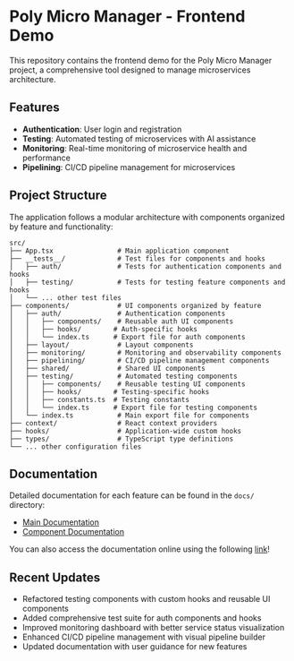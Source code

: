 # Poly Micro Manager - Frontend Demo

This repository contains the frontend demo for the Poly Micro Manager project, a comprehensive tool designed to manage microservices architecture.

## Features

- **Authentication**: User login and registration
- **Testing**: Automated testing of microservices with AI assistance
- **Monitoring**: Real-time monitoring of microservice health and performance
- **Pipelining**: CI/CD pipeline management for microservices

## Project Structure

The application follows a modular architecture with components organized by feature and functionality:

```
src/
├── App.tsx                # Main application component
├── __tests__/             # Test files for components and hooks
│   ├── auth/              # Tests for authentication components and hooks
│   ├── testing/           # Tests for testing feature components and hooks
│   └── ... other test files
├── components/            # UI components organized by feature
│   ├── auth/              # Authentication components
│   │   ├── components/    # Reusable auth UI components
│   │   ├── hooks/        # Auth-specific hooks
│   │   └── index.ts      # Export file for auth components
│   ├── layout/            # Layout components
│   ├── monitoring/        # Monitoring and observability components
│   ├── pipelining/        # CI/CD pipeline management components
│   ├── shared/            # Shared UI components
│   ├── testing/           # Automated testing components
│   │   ├── components/    # Reusable testing UI components
│   │   ├── hooks/        # Testing-specific hooks
│   │   ├── constants.ts  # Testing constants
│   │   └── index.ts      # Export file for testing components
│   └── index.ts           # Main export file for components
├── context/               # React context providers
├── hooks/                 # Application-wide custom hooks
├── types/                 # TypeScript type definitions
└── ... other configuration files
```

## Documentation

Detailed documentation for each feature can be found in the `docs/` directory:

- [Main Documentation](./docs/README.md)
- [Component Documentation](./docs/components/)

You can also access the documentation online using the following [link](https://siriknikita.github.io/poly-micro-frontend-demo/#/)!

## Recent Updates

- Refactored testing components with custom hooks and reusable UI components
- Added comprehensive test suite for auth components and hooks
- Improved monitoring dashboard with better service status visualization
- Enhanced CI/CD pipeline management with visual pipeline builder
- Updated documentation with user guidance for new features
